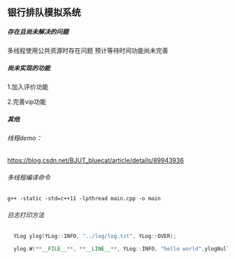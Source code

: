 ## 银行排队模拟系统



##### 存在且尚未解决的问题

多线程使用公共资源时存在问题
预计等待时间功能尚未完善



##### 尚未实现的功能

1.加入评价功能

2.完善vip功能



##### 其他



###### 线程demo：

https://blog.csdn.net/BJUT_bluecat/article/details/89943936



###### 多线程编译命令

 ```shell
g++ -static -std=c++11 -lpthread main.cpp -o main
 ```





###### 日志打印方法

```c++
  YLog ylog(YLog::INFO, "../log/log.txt", YLog::OVER);

  ylog.W(**__FILE__**, **__LINE__**, YLog::INFO, "hello world",ylogNull);
```

